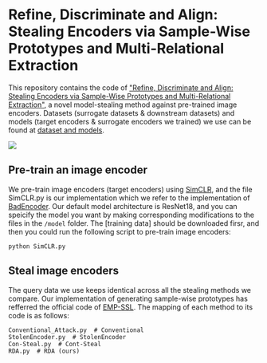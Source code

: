 # Refine, Discriminate and Align: Stealing Encoders via Sample-Wise Prototypes and Multi-Relational Extraction

This repository contains the code of ["Refine, Discriminate and Align: Stealing Encoders via Sample-Wise Prototypes and Multi-Relational Extraction"](https://arxiv.org/abs/2312.00855), a novel model-stealing method against pre-trained image encoders. Datasets (surrogate datasets & downstream datasets) and models (target encoders & surrogate encoders we trained) we use can be found at [dataset and models](https://drive.google.com/drive/folders/1VV97lBVwt5rPlKSHtKQ8PjCuH7d1-fK-?usp=sharing).

![](https://github.com/ShuchiWu/SDA/blob/master/Pipeline.jpg)

## Pre-train an image encoder
We pre-train image encoders (target encoders) using [SimCLR](https://proceedings.mlr.press/v119/chen20j/chen20j.pdf), and the file SimCLR.py is our implementation which we refer to the implementation of [BadEncoder](https://arxiv.org/pdf/2108.00352). Our default model architecture is ResNet18, and you can speicify the model you want by making corresponding modifications to the files in the `/model` folder. The [training data] should be downloaded firsr, and then you could run the following script to pre-train image encoders:

```scrpit
python SimCLR.py
```

## Steal image encoders
The query data we use keeps identical across all the stealing methods we compare. Our implementation of generating sample-wise prototypes has refferred the official code of [EMP-SSL](https://arxiv.org/pdf/2304.03977). The mapping of each method to its code is as follows:
```scrpit
Conventional_Attack.py  # Conventional
StolenEncoder.py  # StolenEncoder 
Con-Steal.py  # Cont-Steal
RDA.py  # RDA (ours)
```
